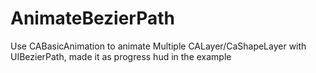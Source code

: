AnimateBezierPath
=================

Use CABasicAnimation to animate Multiple CALayer/CaShapeLayer with UIBezierPath, made it as progress hud in the example
